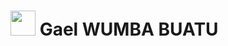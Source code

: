 <h1> 
  <img src="https://img.icons8.com/external-victoruler-linear-colour-victoruler/512/external-afro-people-victoruler-linear-colour-victoruler.png" width="40" height="40"/> 
  Gael WUMBA BUATU 
</h1>

<!--
**gaelWumba/gaelWumba** is a ✨ _special_ ✨ repository because its `README.md` (this file) appears on your GitHub profile.

Here are some ideas to get you started:

- 🔭 I’m currently working on ...
- 🌱 I’m currently learning ...
- 👯 I’m looking to collaborate on ...
- 🤔 I’m looking for help with ...
- 💬 Ask me about ...
- 📫 How to reach me: ...
- 😄 Pronouns: ...
- ⚡ Fun fact: ...
-->
